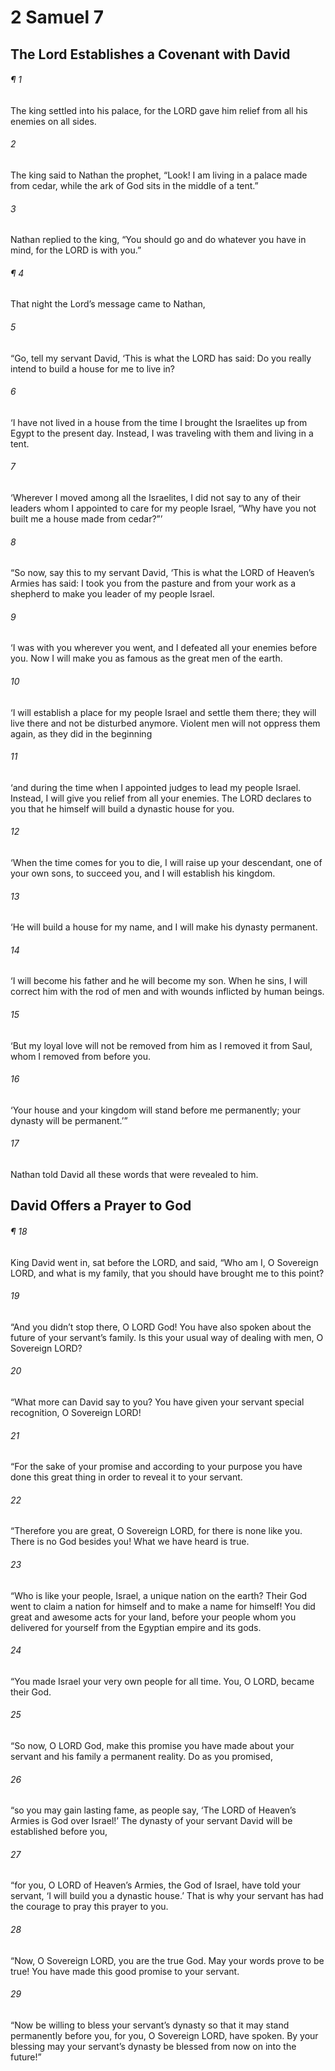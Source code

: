 # 2 Samuel 7
## The Lord Establishes a Covenant with David
###### ¶ 1
The king settled into his palace, for the LORD gave him relief from all his enemies on all sides.
###### 2
The king said to Nathan the prophet, “Look! I am living in a palace made from cedar, while the ark of God sits in the middle of a tent.”
###### 3
Nathan replied to the king, “You should go and do whatever you have in mind, for the LORD is with you.”
###### ¶ 4
That night the Lord’s message came to Nathan,
###### 5
“Go, tell my servant David, ‘This is what the LORD has said: Do you really intend to build a house for me to live in?
###### 6
‘I have not lived in a house from the time I brought the Israelites up from Egypt to the present day. Instead, I was traveling with them and living in a tent.
###### 7
‘Wherever I moved among all the Israelites, I did not say to any of their leaders whom I appointed to care for my people Israel, “Why have you not built me a house made from cedar?”’
###### 8
“So now, say this to my servant David, ‘This is what the LORD of Heaven’s Armies has said: I took you from the pasture and from your work as a shepherd to make you leader of my people Israel.
###### 9
‘I was with you wherever you went, and I defeated all your enemies before you. Now I will make you as famous as the great men of the earth.
###### 10
‘I will establish a place for my people Israel and settle them there; they will live there and not be disturbed anymore. Violent men will not oppress them again, as they did in the beginning
###### 11
‘and during the time when I appointed judges to lead my people Israel. Instead, I will give you relief from all your enemies. The LORD declares to you that he himself will build a dynastic house for you.
###### 12
‘When the time comes for you to die, I will raise up your descendant, one of your own sons, to succeed you, and I will establish his kingdom.
###### 13
‘He will build a house for my name, and I will make his dynasty permanent.
###### 14
‘I will become his father and he will become my son. When he sins, I will correct him with the rod of men and with wounds inflicted by human beings.
###### 15
‘But my loyal love will not be removed from him as I removed it from Saul, whom I removed from before you.
###### 16
‘Your house and your kingdom will stand before me permanently; your dynasty will be permanent.’”
###### 17
Nathan told David all these words that were revealed to him.
## David Offers a Prayer to God
###### ¶ 18
King David went in, sat before the LORD, and said, “Who am I, O Sovereign LORD, and what is my family, that you should have brought me to this point?
###### 19
“And you didn’t stop there, O LORD God! You have also spoken about the future of your servant’s family. Is this your usual way of dealing with men, O Sovereign LORD?
###### 20
“What more can David say to you? You have given your servant special recognition, O Sovereign LORD!
###### 21
“For the sake of your promise and according to your purpose you have done this great thing in order to reveal it to your servant.
###### 22
“Therefore you are great, O Sovereign LORD, for there is none like you. There is no God besides you! What we have heard is true.
###### 23
“Who is like your people, Israel, a unique nation on the earth? Their God went to claim a nation for himself and to make a name for himself! You did great and awesome acts for your land, before your people whom you delivered for yourself from the Egyptian empire and its gods.
###### 24
“You made Israel your very own people for all time. You, O LORD, became their God.
###### 25
“So now, O LORD God, make this promise you have made about your servant and his family a permanent reality. Do as you promised,
###### 26
“so you may gain lasting fame, as people say, ‘The LORD of Heaven’s Armies is God over Israel!’ The dynasty of your servant David will be established before you,
###### 27
“for you, O LORD of Heaven’s Armies, the God of Israel, have told your servant, ‘I will build you a dynastic house.’ That is why your servant has had the courage to pray this prayer to you.
###### 28
“Now, O Sovereign LORD, you are the true God. May your words prove to be true! You have made this good promise to your servant.
###### 29
“Now be willing to bless your servant’s dynasty so that it may stand permanently before you, for you, O Sovereign LORD, have spoken. By your blessing may your servant’s dynasty be blessed from now on into the future!”
